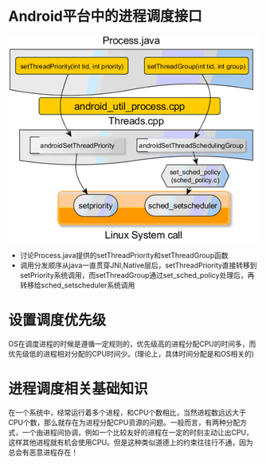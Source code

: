 # Android平台中的进程调度接口
![Process](../img/android_process.png)
- 讨论Process.java提供的setThreadPriority和setThreadGroup函数
- 调用分发顺序从java一直贯穿JNI,Native层后，setThreadPriority直接转移到setPriority系统调用，而setThreadGroup通过set\_sched\_policy处理后，再转移给sched_setscheduler系统调用

# 设置调度优先级
OS在调度进程的时候是遵循一定规则的，优先级高的进程分配CPU的时间多，而优先级低的进程相对分配的CPU时间少。(理论上，具体时间分配是和OS相关的)

# 进程调度相关基础知识
在一个系统中，经常运行着多个进程，和CPU个数相比，当然进程数远远大于CPU个数，那么就存在为进程分配CPU资源的问题。一般而言，有两种分配方式，一个由进程间协调，例如一个比较友好的进程在一定的时刻主动让出CPU，这样其他进程就有机会使用CPU。但是这种类似道德上的约束往往行不通，因为总会有恶意进程存在！